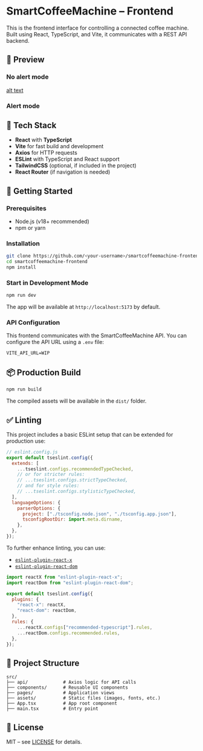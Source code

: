 # SmartCoffeeMachine – Frontend

This is the frontend interface for controlling a connected coffee machine. Built using React, TypeScript, and Vite, it communicates with a REST API backend.

## 🔎 Preview

### No alert mode

[alt text](./src/assets/readme_front_page_no_alert.png)

### Alert mode

## 🧱 Tech Stack

- **React** with **TypeScript**
- **Vite** for fast build and development
- **Axios** for HTTP requests
- **ESLint** with TypeScript and React support
- **TailwindCSS** (optional, if included in the project)
- **React Router** (if navigation is needed)

## 🚀 Getting Started

### Prerequisites

- Node.js (v18+ recommended)
- npm or yarn

### Installation

```bash
git clone https://github.com/<your-username>/smartcoffeemachine-frontend.git
cd smartcoffeemachine-frontend
npm install
```

### Start in Development Mode

```bash
npm run dev
```

The app will be available at `http://localhost:5173` by default.

### API Configuration

This frontend communicates with the SmartCoffeeMachine API. You can configure the API URL using a `.env` file:

```env
VITE_API_URL=WIP
```

## 📦 Production Build

```bash
npm run build
```

The compiled assets will be available in the `dist/` folder.

## ✅ Linting

This project includes a basic ESLint setup that can be extended for production use:

```js
// eslint.config.js
export default tseslint.config({
  extends: [
    ...tseslint.configs.recommendedTypeChecked,
    // or for stricter rules:
    // ...tseslint.configs.strictTypeChecked,
    // and for style rules:
    // ...tseslint.configs.stylisticTypeChecked,
  ],
  languageOptions: {
    parserOptions: {
      project: ["./tsconfig.node.json", "./tsconfig.app.json"],
      tsconfigRootDir: import.meta.dirname,
    },
  },
});
```

To further enhance linting, you can use:

- [`eslint-plugin-react-x`](https://github.com/Rel1cx/eslint-react/tree/main/packages/plugins/eslint-plugin-react-x)
- [`eslint-plugin-react-dom`](https://github.com/Rel1cx/eslint-react/tree/main/packages/plugins/eslint-plugin-react-dom)

```js
import reactX from "eslint-plugin-react-x";
import reactDom from "eslint-plugin-react-dom";

export default tseslint.config({
  plugins: {
    "react-x": reactX,
    "react-dom": reactDom,
  },
  rules: {
    ...reactX.configs["recommended-typescript"].rules,
    ...reactDom.configs.recommended.rules,
  },
});
```

## 📁 Project Structure

```
src/
├── api/             # Axios logic for API calls
├── components/      # Reusable UI components
├── pages/           # Application views
├── assets/          # Static files (images, fonts, etc.)
├── App.tsx          # App root component
├── main.tsx         # Entry point
```

## 🧩 License

MIT – see [LICENSE](LICENCE.TXT) for details.
